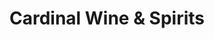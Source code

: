 ---
title: "Cardinal Wine & Spirits"
url: /forest-park/cardinal-wine-und-spirits/
shop: Spirituosen
---